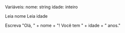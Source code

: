  Variáveis:
      nome: string
      idade: inteiro

   Leia nome
   Leia idade

   Escreva "Olá, " + nome + "! Você tem " + idade + " anos."
